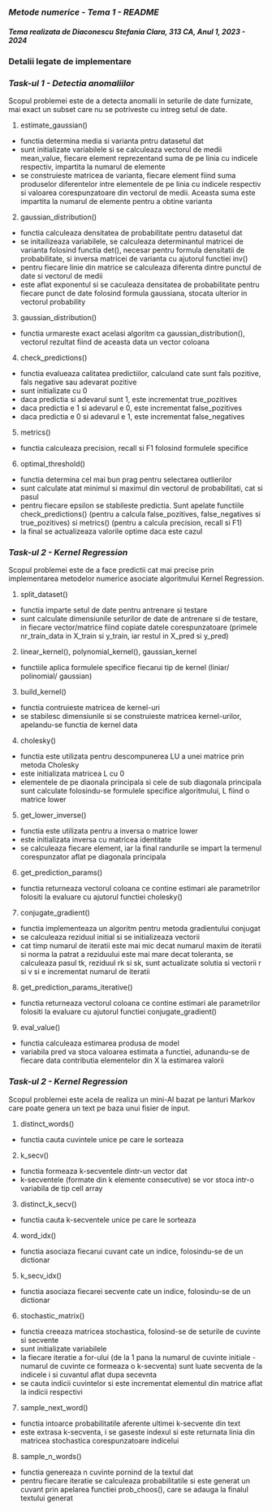 ### **_Metode numerice - Tema 1 - README_**

##### _Tema realizata de Diaconescu Stefania Clara, 313 CA, Anul 1, 2023 - 2024_

### **Detalii legate de implementare**

### _Task-ul 1 - Detectia anomaliilor_

   Scopul problemei este de a detecta anomalii in seturile de date furnizate,
mai exact un subset care nu se potriveste cu intreg setul de date.

1) estimate_gaussian()
- functia determina media si varianta pntru datasetul dat
- sunt initializate variabilele si se calculeaza vectorul de medii mean_value, 
fiecare element reprezentand suma de pe linia cu indicele respectiv, impartita
la numarul de elemente
- se construieste matricea de varianta, fiecare element fiind suma produselor
diferentelor intre elementele de pe linia cu indicele respectiv si valoarea
corespunzatoare din vectorul de medii. Aceasta suma este impartita la numarul
de elemente pentru a obtine varianta

2) gaussian_distribution()
- functia calculeaza densitatea de probabilitate pentru datasetul dat
- se initailizeaza variabilele, se calculeaza determinantul matricei de
varianta folosind functia det(), necesar pentru formula densitatii de
probabilitate, si inversa matricei de varianta cu ajutorul functiei inv()
- pentru fiecare linie din matrice se calculeaza diferenta dintre punctul de
date si vectorul de medii
- este aflat exponentul si se caculeaza densitatea de probabilitate pentru
fiecare punct de date folosind formula gaussiana, stocata ulterior in vectorul
probability

3) gaussian_distribution()
- functia urmareste exact acelasi algoritm ca gaussian_distribution(), vectorul
rezultat fiind de aceasta data un vector coloana

4) check_predictions()
- functia evalueaza calitatea predictiilor, calculand cate sunt fals pozitive,
fals negative sau adevarat pozitive
- sunt initializate cu 0
- daca predictia si adevarul sunt 1, este incrementat true_pozitives
- daca predictia e 1 si adevarul e 0, este incrementat false_pozitives
- daca predictia e 0 si adevarul e 1, este incrementat false_negatives

5) metrics()
- functia calculeaza precision, recall si F1 folosind formulele specifice

6) optimal_threshold()
- functia determina cel mai bun prag pentru selectarea outlierilor
- sunt calculate atat minimul si maximul din vectorul de probabilitati, cat si
pasul
- pentru fiecare epsilon se stabileste predictia. Sunt apelate functiile
check_predictions() (pentru a calcula false_pozitives, false_negatives si
true_pozitives) si metrics() (pentru a calcula precision, recall si F1)
- la final se actualizeaza valorile optime daca este cazul

### _Task-ul 2 - Kernel Regression_

   Scopul problemei este de a face predictii cat mai precise prin
implementarea metodelor numerice asociate algoritmului Kernel Regression.

1) split_dataset()
- functia imparte setul de date pentru antrenare si testare
- sunt calculate dimensiunile seturilor de date de antrenare si de testare,
in fiecare vector/matrice fiind copiate datele corespunzatoare (primele
nr_train_data in X_train si y_train, iar restul in X_pred si y_pred)

2) linear_kernel(), polynomial_kernel(), gaussian_kernel
- functiile aplica formulele specifice fiecarui tip de kernel (liniar/ 
polinomial/ gaussian)

3) build_kernel()
- functia contruieste matricea de kernel-uri
- se stabilesc dimensiunile si se construieste matricea kernel-urilor,
apelandu-se functia de kernel data

4) cholesky()
- functia este utilizata pentru descompunerea LU a unei matrice prin metoda
Cholesky
- este initializata matricea L cu 0 
- elementele de pe diaonala principala si cele de sub diagonala principala
sunt calculate folosindu-se formulele specifice algoritmului, L fiind o
matrice lower

5) get_lower_inverse()
- functia este utilizata pentru a inversa o matrice lower
- este initializata inversa cu matricea identitate
- se calculeaza fiecare element, iar la final randurile se impart la termenul
corespunzator aflat pe diagonala principala

6) get_prediction_params()
- functia returneaza vectorul coloana ce contine estimari ale parametrilor
folositi la evaluare cu ajutorul functiei cholesky()

7) conjugate_gradient()
- functia implementeaza un algoritm pentru metoda gradientului conjugat
- se calculeaza reziduul initial si se initializeaza vectorii
- cat timp numarul de iteratii este mai mic decat numarul maxim de iteratii
si norma la patrat a reziduului este mai mare decat toleranta, se calculeaza
pasul tk, reziduul rk si sk, sunt actualizate solutia si vectorii r si v si e
incrementat numarul de iteratii

8) get_prediction_params_iterative()
- functia returneaza vectorul coloana ce contine estimari ale parametrilor
folositi la evaluare cu ajutorul functiei conjugate_gradient()

9) eval_value()
- functia calculeaza estimarea produsa de model
- variabila pred va stoca valoarea estimata a functiei, adunandu-se de fiecare
data contributia elementelor din X la estimarea valorii 

### _Task-ul 2 - Kernel Regression_

   Scopul problemei este acela de realiza un mini-AI bazat pe lanturi Markov
care poate genera un text pe baza unui fisier de input.

1) distinct_words()
- functia cauta cuvintele unice pe care le sorteaza

2)  k_secv()
- functia formeaza k-secventele dintr-un vector dat
- k-secventele (formate din k elemente consecutive) se vor stoca intr-o
variabila de tip cell array

3) distinct_k_secv()
- functia cauta k-secventele unice pe care le sorteaza

4) word_idx()
- functia asociaza fiecarui cuvant cate un indice, folosindu-se de un 
dictionar

5) k_secv_idx()
- functia asociaza fiecarei secvente cate un indice, folosindu-se de un 
dictionar

6) stochastic_matrix()
- functia creeaza matricea stochastica, folosind-se de seturile de cuvinte si
secvente
- sunt initializate variabilele
- la fiecare iteratie a for-ului (de la 1 pana la numarul de cuvinte initiale -
numarul de cuvinte ce formeaza o k-secventa) sunt luate secventa de la indicele
i si cuvantul aflat dupa secevnta
- se cauta indicii cuvintelor si este incrementat elementul din matrice aflat
la indicii respectivi

7) sample_next_word()
- functia intoarce probabilitatile aferente ultimei k-secvente din text
- este extrasa k-secventa, i se gaseste indexul si este returnata linia
din matricea stochastica corespunzatoare indicelui

8) sample_n_words()
- functia genereaza n cuvinte pornind de la textul dat
- pentru fiecare iteratie se calculeaza probabilitatile si este generat un
cuvant prin apelarea functiei prob_choos(), care se adauga la finalul textului
generat
